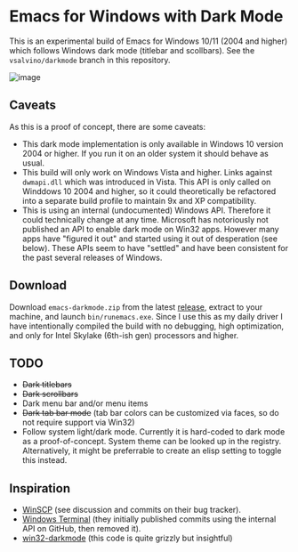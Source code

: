 Emacs for Windows with Dark Mode
================================

This is an experimental build of Emacs for Windows 10/11 (2004 and
higher) which follows Windows dark mode (titlebar and scollbars). See
the `vsalvino/darkmode` branch in this repository.

![image](https://user-images.githubusercontent.com/13453401/138581502-b496fe4e-5a49-4017-bac9-d8173469e0e8.png)

Caveats
-------
As this is a proof of concept, there are some caveats:
* This dark mode implementation is only available in Windows 10
  version 2004 or higher. If you run it on an older system it should
  behave as usual.
* This build will only work on Windows Vista and higher. Links against
  `dwmapi.dll` which was introduced in Vista. This API is only called
  on Winddows 10 2004 and higher, so it could theoretically be
  refactored into a separate build profile to maintain 9x and XP
  compatibility.
* This is using an internal (undocumented) Windows API. Therefore it
  could technically change at any time. Microsoft has notoriously not
  published an API to enable dark mode on Win32 apps. However many
  apps have "figured it out" and started using it out of desperation
  (see below). These APIs seem to have "settled" and have been
  consistent for the past several releases of Windows.

Download
--------
Download `emacs-darkmode.zip` from the latest
[release](https://github.com/vsalvino/emacs/releases), extract to your
machine, and launch `bin/runemacs.exe`. Since I use this as my daily
driver I have intentionally compiled the build with no debugging, high
optimization, and only for Intel Skylake (6th-ish gen) processors and
higher.

TODO
----
* ~~Dark titlebars~~
* ~~Dark scrollbars~~
* Dark menu bar and/or menu items
* ~~Dark tab bar mode~~ (tab bar colors can be customized via faces,
  so do not require support via Win32)
* Follow system light/dark mode. Currently it is hard-coded to dark
  mode as a proof-of-concept. System theme can be looked up in the
  registry. Alternatively, it might be preferrable to create an elisp
  setting to toggle this instead.

Inspiration
-----------
* [WinSCP](https://winscp.net/tracker/1920) (see discussion and
  commits on their bug tracker).
* [Windows Terminal](https://github.com/microsoft/terminal/commit/bc7eb9611030aed3204aff4e662c318cbf9143a6#diff-e26a93b2aa9fea92ebf24336c4fe6412L19-L22)
  (they initially published commits using the internal API on GitHub,
  then removed it).
* [win32-darkmode](https://github.com/ysc3839/win32-darkmode) (this
  code is quite grizzly but insightful)
